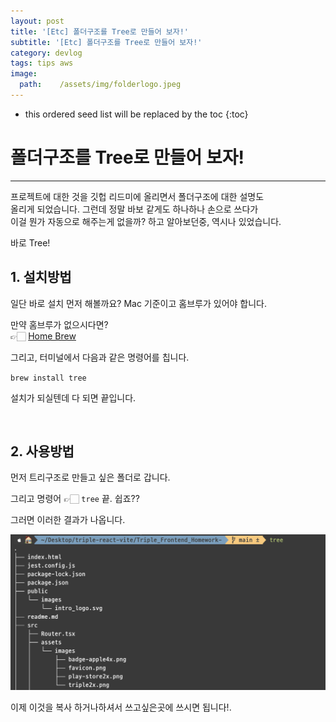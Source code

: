 ```yaml
---
layout: post
title: '[Etc] 폴더구조를 Tree로 만들어 보자!'
subtitle: '[Etc] 폴더구조를 Tree로 만들어 보자!'
category: devlog
tags: tips aws
image:
  path:    /assets/img/folderlogo.jpeg
---
```


<!-- more -->

* this ordered seed list will be replaced by the toc
{:toc}  

# 폴더구조를 Tree로 만들어 보자!  
---

프로젝트에 대한 것을 깃헙 리드미에 올리면서 폴더구조에 대한 설명도  
올리게 되었습니다. 그런데 정말 바보 같게도 하나하나 손으로 쓰다가  
이걸 뭔가 자동으로 해주는게 없을까? 하고 알아보던중, 역시나 있었습니다.  

바로 Tree!  
 
## 1. 설치방법
일단 바로 설치 먼저 해볼까요? Mac 기준이고 홈브루가 있어야 합니다.  

만약 홈브루가 없으시다면?  
 👉🏻 [Home Brew](https://brew.sh/index_ko)  

그리고, 터미널에서 다음과 같은 명령어를 칩니다.  

`brew install tree`  

설치가 되실텐데 다 되면 끝입니다.  

<br/>

## 2. 사용방법

먼저 트리구조로 만들고 싶은 폴더로 갑니다.  

그리고 명령어 👉🏻 `tree` 끝. 쉽죠??  

그러면 이러한 결과가 나옵니다.  

![](../../../assets/img/tips/2022-07-01-tree/tree.png)  

이제 이것을 복사 하거나하셔서 쓰고싶은곳에 쓰시면 됩니다!.  
